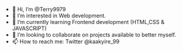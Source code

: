 - 👋 Hi, I’m @Terry9979
- 👀 I’m interested in Web development.  
- 🌱 I’m currently learning Frontend development (HTML,CSS & JAVASCRIPT)
- 💞️ I’m looking to collaborate on projects available to better myself. 
- 📫 How to reach me: Twitter @kaakyire_99

<!---
Terry9979/Terry9979 is a ✨ special ✨ repository because its `README.md` (this file) appears on your GitHub profile.
You can click the Preview link to take a look at your changes.
--->
